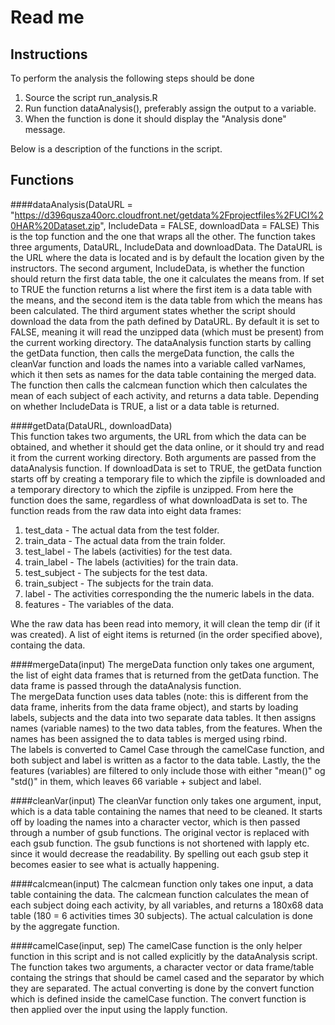 # Read me

## Instructions
To perform the analysis the following steps should be done  

1. Source the script run_analysis.R  
2. Run function dataAnalysis(), preferably assign the output to a variable.
3. When the function is done it should display the "Analysis done" message.

 Below is a description of the functions in the script.
 
## Functions
####dataAnalysis(DataURL = "https://d396qusza40orc.cloudfront.net/getdata%2Fprojectfiles%2FUCI%20HAR%20Dataset.zip", IncludeData = FALSE, downloadData = FALSE) 
This is the top function and the one that wraps all the other. The function takes three arguments, DataURL, IncludeData and downloadData. The DataURL is the URL where the data is located and is by
default the location given by the instructors. The second argument, IncludeData, is whether the function should return the first data table, the one it calculates the means from. If set to TRUE the function returns a list where the first item is a data table with the means, and the second item is the 
data table from which the means has been calculated. The third argument states whether the script should download the data from the path defined by DataURL. By default it is set to FALSE,
meaning it will read the unzipped data (which must be present) from the current working directory.
The dataAnalysis function starts by calling the getData function, then calls the mergeData function, the calls the cleanVar function and loads the names into a variable called varNames, which it then sets as names for the data table containing the merged data. The function then calls the 
calcmean function which then calculates the mean of each subject of each activity, and returns a data table. Depending on whether IncludeData is TRUE, a list or a data table is returned.

####getData(DataURL, downloadData)  
This function takes two arguments, the URL from which the data can be obtained, and whether it should get the data online, or it should try and read it from the current working directory. Both arguments are passed from the dataAnalysis function.
If downloadData is set to TRUE, the getData function starts off by creating a temporary file to which the zipfile is downloaded and a temporary directory to which the zipfile is unzipped. From here the function does the same, regardless of what downloadData is set to.
The function reads from the raw data into eight data frames:

1. test_data - The actual data from the test folder.
2. train_data - The actual data from the train folder.
3. test_label - The labels (activities) for the test data.
4. train_label - The labels (activities) for the train data.
5. test_subject - The subjects for the test data.
6. train_subject - The subjects for the train data.
7. label - The activities corresponding the the numeric labels in the data.
8. features - The variables of the data.

Whe the raw data has been read into memory, it will clean the temp dir (if it was created). A list of eight items is returned (in the order specified above), containg the data.

####mergeData(input)
The mergeData function only takes one argument, the list of eight data frames that is returned from the getData function. The data frame is passed through the dataAnalysis function.  
The mergeData function uses data tables (note: this is different from the data frame, inherits from the data frame object), and starts by loading labels, subjects and the data into two separate data tables. It then assigns names (variable names) to the two data tables, from the features.
When the names has been assigned the to data tables is merged using rbind.  
The labels is converted to Camel Case through the camelCase function, and both subject and label is written as a factor to the data table. Lastly, the the features (variables) are filtered to only include those with either "mean()" og "std()" in them, which leaves 66 variable + subject and label.

####cleanVar(input)
The cleanVar function only takes one argument, input, which is a data table containing the names that need to be cleaned. It starts off by loading the names into a character vector, which is then passed through a number of gsub functions. The original vector is replaced with each gsub function.
The gsub functions is not shortened with lapply etc. since it would decrease the readability. By spelling out each gsub step it becomes easier to see what is actually happening. 

####calcmean(input)
The calcmean function only takes one input, a data table containing the data. The calcmean function calculates the mean of each subject doing each activity, by all variables, and returns a 180x68 data table (180 = 6 activities times 30 subjects). The actual calculation is done
by the aggregate function.

####camelCase(input, sep)
The camelCase function is the only helper function in this script and is not called explicitly by the dataAnalysis script. The function takes two arguments, a character vector or data frame/table containg the strings that should be camel cased and the separator by which they are separated. The actual converting
is done by the convert function which is defined inside the camelCase function. The convert function is then applied over the input using the lapply function. 
 

